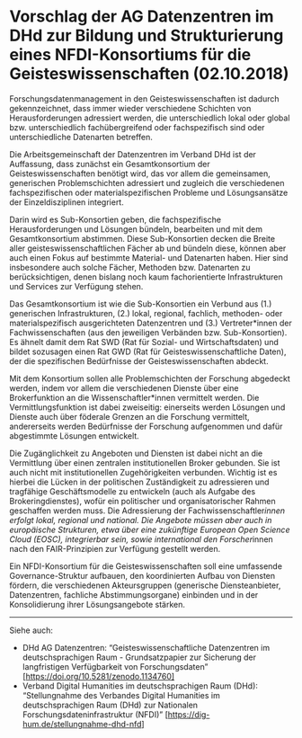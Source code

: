# Vorschlag der AG Datenzentren im DHd zur Bildung und Strukturierung eines NFDI-Konsortiums für die Geisteswissenschaften (02.10.2018)

Forschungsdatenmanagement in den Geisteswissenschaften ist dadurch gekennzeichnet, dass immer wieder verschiedene Schichten von Herausforderungen adressiert werden, die unterschiedlich lokal oder global bzw. unterschiedlich fachübergreifend oder fachspezifisch sind oder unterschiedliche Datenarten betreffen.

Die Arbeitsgemeinschaft der Datenzentren im Verband DHd ist der Auffassung, dass zunächst ein Gesamtkonsortium der Geisteswissenschaften benötigt wird, das vor allem die gemeinsamen, generischen Problemschichten adressiert und zugleich die verschiedenen fachspezifischen oder materialspezifischen Probleme und Lösungsansätze der Einzeldisziplinen integriert. 

Darin wird es Sub-Konsortien geben, die fachspezifische Herausforderungen und Lösungen bündeln, bearbeiten und mit dem Gesamtkonsortium abstimmen. Diese Sub-Konsortien decken die Breite aller geisteswissenschaftlichen Fächer ab und bündeln diese, können aber auch einen Fokus auf bestimmte Material- und Datenarten haben. Hier sind insbesondere auch solche Fächer, Methoden bzw. Datenarten zu berücksichtigen, denen bislang noch kaum fachorientierte Infrastrukturen und Services zur Verfügung stehen. 

Das Gesamtkonsortium ist wie die Sub-Konsortien ein Verbund aus (1.) generischen Infrastrukturen, (2.) lokal, regional, fachlich, methoden- oder materialspezifisch ausgerichteten Datenzentren und (3.) Vertreter*innen der Fachwissenschaften (aus den jeweiligen Verbänden bzw. Sub-Konsortien). Es ähnelt damit dem Rat SWD (Rat für Sozial- und Wirtschaftsdaten) und bildet sozusagen einen Rat GWD (Rat für Geisteswissenschaftliche Daten), der die spezifischen Bedürfnisse der Geisteswissenschaften abdeckt.

Mit dem Konsortium sollen alle Problemschichten der Forschung abgedeckt werden, indem vor allem die verschiedenen Dienste über eine Brokerfunktion an die Wissenschaftler*innen vermittelt werden. Die Vermittlungsfunktion ist dabei zweiseitig: einerseits werden Lösungen und Dienste auch über föderale Grenzen an die Forschung vermittelt, andererseits werden Bedürfnisse der Forschung aufgenommen und dafür abgestimmte Lösungen entwickelt.

Die Zugänglichkeit zu Angeboten und Diensten ist dabei nicht an die Vermittlung über einen zentralen institutionellen Broker gebunden. Sie ist auch nicht mit institutionellen Zugehörigkeiten verbunden. Wichtig ist es hierbei die Lücken in der politischen Zuständigkeit zu adressieren und tragfähige Geschäftsmodelle zu entwickeln (auch als Aufgabe des Brokeringdienstes), wofür ein politischer und organisatorischer Rahmen geschaffen werden muss. Die Adressierung der Fachwissenschaftler*innen erfolgt lokal, regional und national. Die Angebote müssen aber auch in europäische Strukturen, etwa über eine zukünftige European Open Science Cloud (EOSC), integrierbar sein, sowie international den Forscher*innen nach den FAIR-Prinzipien zur Verfügung gestellt werden.  

Ein NFDI-Konsortium für die Geisteswissenschaften soll eine umfassende Governance-Struktur aufbauen, den koordinierten Aufbau von Diensten fördern, die verschiedenen Akteursgruppen (generische Diensteanbieter, Datenzentren, fachliche Abstimmungsorgane) einbinden und in der Konsolidierung ihrer Lösungsangebote stärken.

-----------
Siehe auch:
- DHd AG Datenzentren: “Geisteswissenschaftliche Datenzentren im deutschsprachigen Raum - Grundsatzpapier zur Sicherung der langfristigen Verfügbarkeit von Forschungsdaten” [https://doi.org/10.5281/zenodo.1134760]
- Verband Digital Humanities im deutschsprachigen Raum (DHd): “Stellungnahme des Verbandes Digital Humanities im deutschsprachigen Raum (DHd) zur Nationalen Forschungsdateninfrastruktur (NFDI)” [https://dig-hum.de/stellungnahme-dhd-nfd] 
